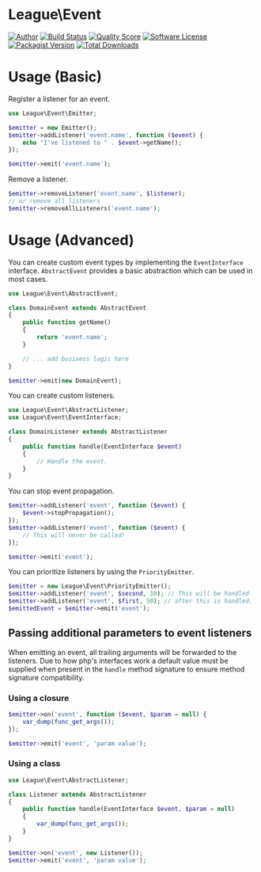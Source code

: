 # League\Event

[![Author](http://img.shields.io/badge/author-@frankdejonge-blue.svg?style=flat-square)](https://twitter.com/frankdejonge)
[![Build Status](https://img.shields.io/travis/thephpleague/event/master.svg?style=flat-square)](https://travis-ci.org/thephpleague/event)
[![Quality Score](https://img.shields.io/scrutinizer/g/thephpleague/event.svg?style=flat-square)](https://scrutinizer-ci.com/g/thephpleague/event)
[![Software License](https://img.shields.io/badge/license-MIT-brightgreen.svg?style=flat-square)](LICENSE.md)
[![Packagist Version](https://img.shields.io/packagist/v/league/event.svg?style=flat-square)](https://packagist.org/packages/league/event)
[![Total Downloads](https://img.shields.io/packagist/dt/league/event.svg?style=flat-square)](https://packagist.org/packages/league/event)
<!-- [![Coverage Status](https://img.shields.io/scrutinizer/coverage/g/thephpleague/event.svg?style=flat-square)](https://scrutinizer-ci.com/g/thephpleague/event/code-structure) -->
# Usage (Basic)

Register a listener for an event.

```php
use League\Event\Emitter;

$emitter = new Emitter();
$emitter->addListener('event.name', function ($event) {
    echo "I've listened to " . $event->getName();
});

$emitter->emit('event.name');
```

Remove a listener.

```php
$emitter->removeListener('event.name', $listener);
// or remove all listeners
$emitter->removeAllListeners('event.name');
```

# Usage (Advanced)

You can create custom event types by implementing the `EventInterface` interface. `AbstractEvent` provides a basic abstraction which can be used in most cases.

```php
use League\Event\AbstractEvent;

class DomainEvent extends AbstractEvent
{
    public function getName()
    {
        return 'event.name';
    }

    // ... add business logic here
}

$emitter->emit(new DomainEvent);
```

You can create custom listeners.

```php
use League\Event\AbstractListener;
use League\Event\EventInterface;

class DomainListener extends AbstractListener
{
    public function handle(EventInterface $event)
    {
        // Handle the event.
    }
}
```

You can stop event propagation.

```php
$emitter->addListener('event', function ($event) {
    $event->stopPropagation();
});
$emitter->addListener('event', function ($event) {
    // This will never be called!
});

$emitter->emit('event');
```


You can prioritize listeners by using the `PriorityEmitter`.

```php
$emitter = new League\Event\PriorityEmitter();
$emitter->addListener('event', $second, 10); // This will be handled
$emitter->addListener('event', $first, 50); // after this is handled.
$emittedEvent = $emitter->emit('event');
```

## Passing additional parameters to event listeners

When emitting an event, all trailing arguments will be forwarded to the listeners. Due to how php's interfaces work a default value must be supplied when present in the `handle` method signature to ensure method signature compatibility.

### Using a closure

```php
$emitter->on('event', function ($event, $param = null) {
    var_dump(func_get_args());
});

$emitter->emit('event', 'param value');
```

### Using a class

```php
use League\Event\AbstractListener;

class Listener extends AbstractListener
{
    public function handle(EventInterface $event, $param = null)
    {
        var_dump(func_get_args());
    }
}

$emitter->on('event', new Listener());
$emitter->emit('event', 'param value');
```
